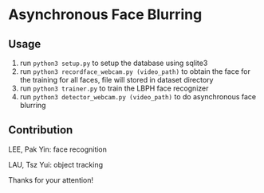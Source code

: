 # Asynchronous Face Blurring





## Usage

1. run `python3 setup.py` to setup the database using sqlite3
2. run `python3 recordface_webcam.py (video_path)` to obtain the face for the training for all faces, file will stored in dataset directory
3. run `python3 trainer.py` to train the LBPH face recognizer
4. run `python3 detector_webcam.py (video_path)` to do asynchronous face blurring





## Contribution

LEE, Pak Yin: face recognition

LAU, Tsz Yui: object tracking





Thanks for your attention!
